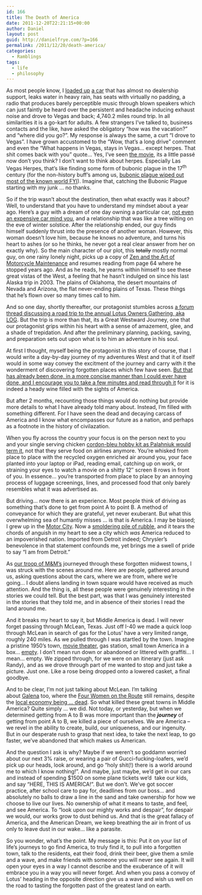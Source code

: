 ```yaml
---
id: 166
title: The Death of America
date: 2011-12-20T22:21:15+00:00
author: Daniel
layout: post
guid: http://danielfrye.com/?p=166
permalink: /2011/12/20/death-america/
categories:
  - Ramblings
tags:
  - life
  - philosophy
---
```

As most people know, I [loaded up](http://danielfrye.com/friz/20111009_154049.jpg) [a car](http://danielfrye.com/friz/20111010_121401.jpg) that has almost no dealership support, leaks water in heavy rain, has seats with virtually no padding, a radio that produces barely perceptible music through blown speakers which can just faintly be heard over the persistent and headache inducing exhaust noise and drove to Vegas and back; 4,740.2 miles round trip. In all similarities it is a go-kart for adults. A few strangers I’ve talked to, business contacts and the like, have asked the obligatory “how was the vacation?” and “where did you go?”. My response is always the same, a curt “I drove to Vegas”. I have grown accustomed to the “Wow, that’s a long drive” comment and even the “What happens in Vegas, stays in Vegas… except herpes. That shit comes back with you” quote… Yes, I’ve seen [the movie](http://www.imdb.com/title/tt1119646/), its a little passé now don’t you think? I don’t want to think about herpes. Especially Las Vegas Herpes, that’s like finding some form of bubonic plague in the 17<sup>th</sup> century (for the non-history buff’s among us, [bubonic plague wiped out most of the known world FYI](http://en.wikipedia.org/wiki/Bubonic_plague)). Imagine that, catching the Bubonic Plague starting with my junk … no thanks.

So if the trip wasn’t about the destination, then what exactly was it about? Well, to understand that you have to understand my mindset about a year ago. Here’s a guy with a dream of one day owning a particular car, [not even an expensive car mind you](http://www.lotustalk.com/forums/f94/), and a relationship that was like a tree wilting on the eve of winter solstice. After the relationship ended, our guy finds himself suddenly thrust into the presence of another woman. However, this woman doesn’t love him, because he knows no adventure, and turns his heart to ashes (or so he thinks, he never got a real clear answer from her on exactly why). So the main character of our plot, this <span style="text-decoration: line-through;">totally</span> mostly normal guy, on one rainy lonely night, picks up a copy of [Zen and the Art of Motorcycle Maintenance](http://www.amazon.com/Zen-Art-Motorcycle-Maintenance-Inquiry/dp/0553277472) and resumes reading from page 64 where he stopped years ago. And as he reads, he yearns within himself to see these great vistas of the West, a feeling that he hasn’t indulged on since his last Alaska trip in 2003. The plains of Oklahoma, the desert mountains of Nevada and Arizona, the flat never-ending plains of Texas. These things that he’s flown over so many times call to him.

And so one day, shortly thereafter, our protagonist stumbles across [a forum thread discussing a road trip to the annual Lotus Owners Gathering, aka LOG](http://www.britishspeed.com/forum/showthread.php?4553-The-Official-BritishSpeed-Roads-to-LOG-2011). But the trip is more than that, its a Great Westward Journey, one that our protagonist grips within his heart with a sense of amazement, glee, and a shade of trepidation. And after the preliminary planning, packing, saving, and preparation sets out upon what is to him an adventure in his soul.

At first I thought, myself being the protagonist in this story of course, that I would write a day-by-day journey of my adventures West and that it of itself would in some way convey the excitment of the journey and carry with it the wonderment of discovering forgotten places which few have seen. [But that has already been done, in a more concise manner than I could ever have done, and I encourage you to take a few minutes and read through it](http://www.britishspeed.com/forum/showthread.php?5614-The-Official-GGLC-BritishSpeed-Roadtrip-to-LOG31-(and-on)-pictorial-review&highlight=LOG31) for it is indeed a heady wine filled with the sights of America.

But after 2 months, recounting those things would do nothing but provide more details to what I have already told many about. Instead, I&#8217;m filled with something different. For I have seen the dead and decaying carcass of America and I know what encompasses our future as a nation, and perhaps as a footnote in the history of civilazation.

When you fly across the country your focus is on the person next to you and your single serving chicken [cordon-bleu hobby kit as Palahniuk would term it](http://www.imdb.com/title/tt0137523/), not that they serve food on airlines anymore. You&#8217;re whisked from place to place with the recycled oxygen enriched air around you, your face planted into your laptop or iPad, reading email, catching up on work, or straining your eyes to watch a movie on a shitty 12&#8243; screen 8 rows in front of you. In essence&#8230; you&#8217;re transported from place to place by an annoying process of luggage screenings, lines, and processed food that only barely resembles what it was advertised as.

But driving&#8230; now there is an experience. Most people think of driving as something that&#8217;s done to get from point A to point B. A method of conveyance for which they are grateful, yet never exuberant. But what this overwhelming sea of humantiy misses &#8230; is that is America. I may be biased; I grew up in the [Motor City](http://en.wikipedia.org/wiki/Detroit). Now a [smoldering pile of rubble](http://atdetroit.net/forum/messages/6790/39227.html?1155003502), and it tears the chords of anguish in my heart to see a city which _was_ America reduced to an impoverished nation. Imported from Detroit indeed; Chrysler&#8217;s benevolence in that statement confounds me, yet brings me a swell of pride to say &#8220;I am from Detroit.&#8221;

As [our troop of M&M&#8217;s](http://danielfrye.com/friz/20111010_164753.jpg) journeyed through these forgotten midwest towns, I was struck with the scenes around me. Here are people, gathered around us, asking questions about the cars, where we are from, where we&#8217;re going&#8230; I doubt aliens landing in town square would have received as much attention. And the thing is, all these people were genuinely interesting in the stories we could tell. But the best part, was that I was genuinely interested in the stories that they told me, and in absence of their stories I read the land around me.

And it breaks my heart to say it, but Middle America is dead. I will never forget passing through McLean, Texas. Just off I-40 we made a quick loop through McLean in search of gas for the Lotus&#8217; have a very limited range, roughly 240 miles. As we pulled through I was startled by the town. Imagine a pristine 1950&#8217;s town, [movie theater](http://www.legendsofamerica.com/photos-texas/McLean%20Avalon%20Theatre-500.jpg), gas station, small town America in a box&#8230; [empty](http://articles.latimes.com/2010/may/28/travel/la-tr-barbed-20100523). I don&#8217;t mean run down or abandoned or littered with graffiti&#8230; I mean&#8230; empty. We zipped through, for we were on an itinerary (just ask Randy), and as we drove through part of me wanted to stop and just take a picture. Just one. Like a rose being dropped onto a lowered casket, a final goodbye.

And to be clear, I&#8217;m not just talking about McLean. I&#8217;m talking about [Galena](http://www.kansastravel.org/07route6605.JPG) too, where the [Four Women on the Route](http://www.kansastravel.org/4womenontheroute.htm) still remains, despite the [local economy being &#8230; dead](http://www.kansastravel.org/route66.htm). So what killed these great towns in Middle America? Quite simply &#8230; we did. Not today, or yesterday, but when we determined getting from A to B was more important than the **_journey_** of getting from point A to B, we killed a piece of ourselves. We are America &#8211; we revel in the ability to create, build, our uniqueness, and our ingenuity. But in our desperate rush to grasp that next idea, to take the next leap, to go faster, we&#8217;ve abandoned that which makes us American.

And the question I ask is why? Maybe if we weren&#8217;t so goddamn worried about our next 3% raise, or wearing a pair of Gucci-fucking-loafers, we&#8217;d pick up our heads, look around, and go &#8220;holy shit(!) there is a world around me to which I know nothing!&#8221;. And maybe, just maybe, we&#8217;d get in our cars and instead of spending $1500 on some plane tickets we&#8217;d  take our kids, and say &#8220;HERE, THIS IS AMERICA!&#8221;. But we don&#8217;t. We&#8217;ve got soccer practice, after school care to pay for, deadlines from our boss&#8230; and absolutely no balls to draw a line in the sand and take ownership for how we choose to live our lives. No ownership of what it means to taste, and feel, and see America. To &#8220;look upon our mighty works and despair&#8221;, for despair we would, our works grow to dust behind us. And that is the great fallacy of America, and the American Dream, we keep breathing the air in front of us only to leave dust in our wake&#8230; like a parasite.

So you wonder, what&#8217;s the point. My message is this: Put it on your list of life&#8217;s journeys to go find America, to truly find it, to pull into a forgotten town, talk to the residents, eat their food, drink their beer, give them a smile and a wave, and make friends with someone you will never see again. It will open your eyes in a way I cannot describe and the exuberance of it will embrace you in a way you will never forget. And when you pass a convoy of Lotus&#8217; heading in the opposite direction give us a wave and wish us well on the road to tasting the forgotten past of the greatest land on earth.